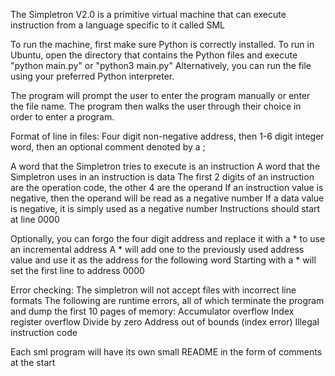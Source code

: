 The Simpletron V2.0 is a primitive virtual machine that can execute instruction from a language specific to it called SML

To run the machine, first make sure Python is correctly installed.
To run in Ubuntu, open the directory that contains the Python files and execute "python main.py" or "python3 main.py"
Alternatively, you can run the file using your preferred Python interpreter.

The program will prompt the user to enter the program manually or enter the file name.
The program then walks the user through their choice in order to enter a program.

Format of line in files:
Four digit non-negative address, then 1-6 digit integer word, then an optional comment denoted by a ;

A word that the Simpletron tries to execute is an instruction
A word that the Simpletron uses in an instruction is data
The first 2 digits of an instruction are the operation code, the other 4 are the operand
If an instruction value is negative, then the operand will be read as a negative number
If a data value is negative, it is simply used as a negative number
Instructions should start at line 0000

Optionally, you can forgo the four digit address and replace it with a * to use an incremental address
A * will add one to the previously used address value and use it as the address for the following word
Starting with a * will set the first line to address 0000

Error checking:
The simpletron will not accept files with incorrect line formats
The following are runtime errors, all of which terminate the program and dump the first 10 pages of memory:
Accumulator overflow
Index register overflow
Divide by zero
Address out of bounds (index error)
Illegal instruction code

Each sml program will have its own small README in the form of comments at the start